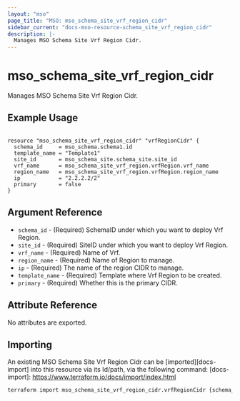 ```yaml
---
layout: "mso"
page_title: "MSO: mso_schema_site_vrf_region_cidr"
sidebar_current: "docs-mso-resource-schema_site_vrf_region_cidr"
description: |-
  Manages MSO Schema Site Vrf Region Cidr.
---
```


# mso_schema_site_vrf_region_cidr #

Manages MSO Schema Site Vrf Region Cidr.

## Example Usage ##

```hcl

resource "mso_schema_site_vrf_region_cidr" "vrfRegionCidr" {
  schema_id     = mso_schema.schema1.id
  template_name = "Template1"
  site_id       = mso_schema_site.schema_site.site_id
  vrf_name      = mso_schema_site_vrf_region.vrfRegion.vrf_name
  region_name   = mso_schema_site_vrf_region.vrfRegion.region_name
  ip            = "2.2.2.2/2"
  primary       = false
}

```

## Argument Reference ##

* `schema_id` - (Required) SchemaID under which you want to deploy Vrf Region.
* `site_id` - (Required) SiteID under which you want to deploy Vrf Region.
* `vrf_name` - (Required) Name of Vrf.
* `region_name` - (Required) Name of Region to manage.
* `ip` - (Required) The name of the region CIDR to manage.
* `template_name` - (Required) Template where Vrf Region to be created.
* `primary` - (Required) Whether this is the primary CIDR.

## Attribute Reference ##

No attributes are exported.

## Importing ##

An existing MSO Schema Site Vrf Region Cidr can be [imported][docs-import] into this resource via its Id/path, via the following command: [docs-import]: <https://www.terraform.io/docs/import/index.html>

```bash
terraform import mso_schema_site_vrf_region_cidr.vrfRegionCidr {schema_id}/site/{site_id}/vrf/{vrf_name}/region/{region_name}/cidrIP/{ip}
```

